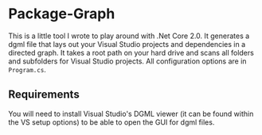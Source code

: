 # Package-Graph

This is a little tool I wrote to play around with .Net Core 2.0. It generates a dgml file that lays out your Visual Studio projects and dependencies in a directed graph. It takes a root path on your hard drive and scans all folders and subfolders for Visual Studio projects. All configuration options are in `Program.cs`.

## Requirements

You will need to install Visual Studio's DGML viewer (it can be found within the VS setup options) to be able to open the GUI for dgml files.
